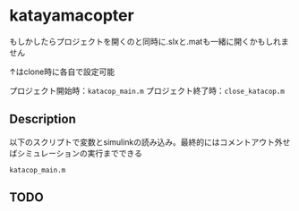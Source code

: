 # katayamacopter

もしかしたらプロジェクトを開くのと同時に.slxと.matも一緒に開くかもしれません

↑はclone時に各自で設定可能

プロジェクト開始時：`katacop_main.m`
プロジェクト終了時：`close_katacop.m`

## Description
以下のスクリプトで変数とsimulinkの読み込み。最終的にはコメントアウト外せばシミュレーションの実行までできる
```
katacop_main.m
```

## TODO

